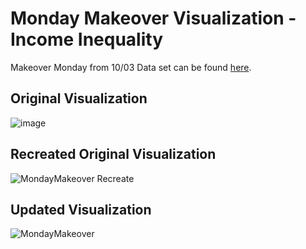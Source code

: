 # Monday Makeover Visualization - Income Inequality
Makeover Monday from 10/03
Data set can be found [here](https://data.world/makeovermonday/2022w40).

## Original Visualization
![image](https://user-images.githubusercontent.com/18369971/194225928-102cecee-06d8-414a-918c-959c5f34dcdf.png)


## Recreated Original Visualization
![MondayMakeover Recreate](https://user-images.githubusercontent.com/18369971/194226835-b928a94d-2b17-4fe9-b913-3f49deb39a94.png)


## Updated Visualization
![MondayMakeover](https://user-images.githubusercontent.com/18369971/194226894-98e7edbb-4611-44df-b016-5ea45a0ad7bb.png)
